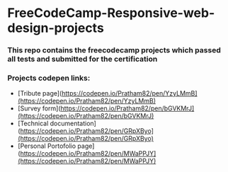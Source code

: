 # FreeCodeCamp-Responsive-web-design-projects
### This repo contains the freecodecamp projects which passed all tests and submitted for the certification

### Projects codepen links:
- [Tribute page](https://codepen.io/Pratham82/pen/YzyLMmB](https://codepen.io/Pratham82/pen/YzyLMmB)
- [Survey form](https://codepen.io/Pratham82/pen/bGVKMrJ](https://codepen.io/Pratham82/pen/bGVKMrJ)
- [Technical documentation](https://codepen.io/Pratham82/pen/GRpXByo](https://codepen.io/Pratham82/pen/GRpXByo)
- [Personal Portofolio page](https://codepen.io/Pratham82/pen/MWaPPJY](https://codepen.io/Pratham82/pen/MWaPPJY)
